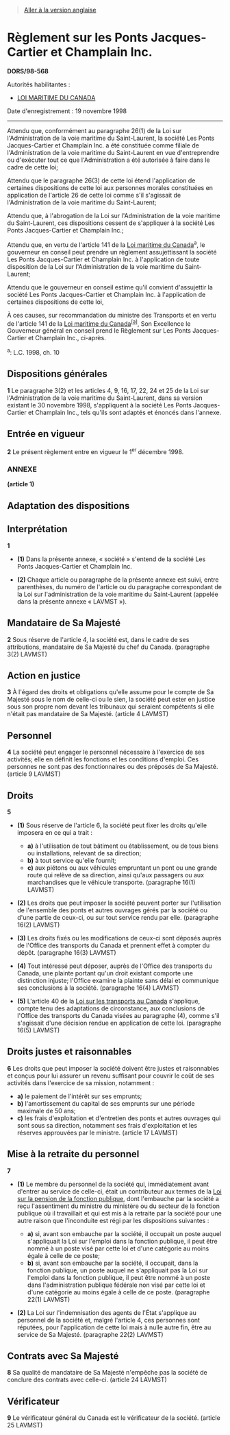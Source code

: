 > [Aller à la version anglaise](/en/Regulations/Statutory%20Orders%20and%20Regulations/98/568.md)

# Règlement sur les Ponts Jacques-Cartier et Champlain Inc.

**DORS/98-568**

Autorités habilitantes : 
- [LOI MARITIME DU CANADA](/fr/Lois/Lois%20du%20Canada/1998/ch.%2010.md)

Date d'enregistrement : 19 novembre 1998

----------

Attendu que, conformément au paragraphe 26(1) de la Loi sur l'Administration de la voie maritime du Saint-Laurent, la société Les Ponts Jacques-Cartier et Champlain Inc. a été constituée comme filiale de l'Administration de la voie maritime du Saint-Laurent en vue d'entreprendre ou d'exécuter tout ce que l'Administration a été autorisée à faire dans le cadre de cette loi;

Attendu que le paragraphe 26(3) de cette loi étend l'application de certaines dispositions de cette loi aux personnes morales constituées en application de l'article 26 de cette loi comme s'il s'agissait de l'Administration de la voie maritime du Saint-Laurent;

Attendu que, à l'abrogation de la Loi sur l'Administration de la voie maritime du Saint-Laurent, ces dispositions cessent de s'appliquer à la société Les Ponts Jacques-Cartier et Champlain Inc.;

Attendu que, en vertu de l'article 141 de la [Loi maritime du Canada](/fr/Lois/Lois%20du%20Canada/1998/ch.%2010.md)<sup>a</sup>, le gouverneur en conseil peut prendre un règlement assujettissant la société Les Ponts Jacques-Cartier et Champlain Inc. à l'application de toute disposition de la Loi sur l'Administration de la voie maritime du Saint-Laurent;

Attendu que le gouverneur en conseil estime qu'il convient d'assujettir la société Les Ponts Jacques-Cartier et Champlain Inc. à l'application de certaines dispositions de cette loi,

À ces causes, sur recommandation du ministre des Transports et en vertu de l'article 141 de la [Loi maritime du Canada](/fr/Lois/Lois%20du%20Canada/1998/ch.%2010.md)<sup><a href='#footnotea_f'>[a]</a></sup>, Son Excellence le Gouverneur général en conseil prend le Règlement sur Les Ponts Jacques-Cartier et Champlain Inc., ci-après.

<a name='footnotea_f'><sup>a</sup></a>: L.C. 1998, ch. 10<br />




## Dispositions générales


**1** Le paragraphe 3(2) et les articles 4, 9, 16, 17, 22, 24 et 25 de la Loi sur l'Administration de la voie maritime du Saint-Laurent, dans sa version existant le 30 novembre 1998, s'appliquent à la société Les Ponts Jacques-Cartier et Champlain Inc., tels qu'ils sont adaptés et énoncés dans l'annexe.




## Entrée en vigueur


**2** Le présent règlement entre en vigueur le 1<sup>er</sup> décembre 1998.




### **ANNEXE** 
**(article 1)**



## Adaptation des dispositions




## Interprétation

**1** 

- **(1)** Dans la présente annexe, « société » s'entend de la société Les Ponts Jacques-Cartier et Champlain Inc.

- **(2)** Chaque article ou paragraphe de la présente annexe est suivi, entre parenthèses, du numéro de l'article ou du paragraphe correspondant de la Loi sur l'administration de la voie maritime du Saint-Laurent (appelée dans la présente annexe « LAVMST »).







## Mandataire de Sa Majesté

**2** Sous réserve de l'article 4, la société est, dans le cadre de ses attributions, mandataire de Sa Majesté du chef du Canada. (paragraphe 3(2) LAVMST)







## Action en justice

**3** À l'égard des droits et obligations qu'elle assume pour le compte de Sa Majesté sous le nom de celle-ci ou le sien, la société peut ester en justice sous son propre nom devant les tribunaux qui seraient compétents si elle n'était pas mandataire de Sa Majesté. (article 4 LAVMST)







## Personnel

**4** La société peut engager le personnel nécessaire à l'exercice de ses activités; elle en définit les fonctions et les conditions d'emploi. Ces personnes ne sont pas des fonctionnaires ou des préposés de Sa Majesté. (article 9 LAVMST)







## Droits

**5** 

- **(1)** Sous réserve de l'article 6, la société peut fixer les droits qu'elle imposera en ce qui a trait :
	- **a)** à l'utilisation de tout bâtiment ou établissement, ou de tous biens ou installations, relevant de sa direction;
	- **b)** à tout service qu'elle fournit;
	- **c)** aux piétons ou aux véhicules empruntant un pont ou une grande route qui relève de sa direction, ainsi qu'aux passagers ou aux marchandises que le véhicule transporte. (paragraphe 16(1) LAVMST)

- **(2)** Les droits que peut imposer la société peuvent porter sur l'utilisation de l'ensemble des ponts et autres ouvrages gérés par la société ou d'une partie de ceux-ci, ou sur tout service rendu par elle. (paragraphe 16(2) LAVMST)

- **(3)** Les droits fixés ou les modifications de ceux-ci sont déposés auprès de l'Office des transports du Canada et prennent effet à compter du dépôt. (paragraphe 16(3) LAVMST)

- **(4)** Tout intéressé peut déposer, auprès de l'Office des transports du Canada, une plainte portant qu'un droit existant comporte une distinction injuste; l'Office examine la plainte sans délai et communique ses conclusions à la société. (paragraphe 16(4) LAVMST)

- **(5)** L'article 40 de la [Loi sur les transports au Canada](/fr/Lois/Lois%20du%20Canada/1996/ch.%2010.md) s'applique, compte tenu des adaptations de circonstance, aux conclusions de l'Office des transports du Canada visées au paragraphe (4), comme s'il s'agissait d'une décision rendue en application de cette loi. (paragraphe 16(5) LAVMST)







## Droits justes et raisonnables

**6** Les droits que peut imposer la société doivent être justes et raisonnables et conçus pour lui assurer un revenu suffisant pour couvrir le coût de ses activités dans l'exercice de sa mission, notamment :
- **a)** le paiement de l'intérêt sur ses emprunts;
- **b)** l'amortissement du capital de ses emprunts sur une période maximale de 50 ans;
- **c)** les frais d'exploitation et d'entretien des ponts et autres ouvrages qui sont sous sa direction, notamment ses frais d'exploitation et les réserves approuvées par le ministre. (article 17 LAVMST)







## Mise à la retraite du personnel

**7** 

- **(1)** Le membre du personnel de la société qui, immédiatement avant d'entrer au service de celle-ci, était un contributeur aux termes de la [Loi sur la pension de la fonction publique](/fr/Lois/Lois%20révisées%20du%20Canada/P/P-36.md), dont l'embauche par la société a reçu l'assentiment du ministre du ministère ou du secteur de la fonction publique où il travaillait et qui est mis à la retraite par la société pour une autre raison que l'inconduite est régi par les dispositions suivantes :
	- **a)** si, avant son embauche par la société, il occupait un poste auquel s'appliquait la Loi sur l'emploi dans la fonction publique, il peut être nommé à un poste visé par cette loi et d'une catégorie au moins égale à celle de ce poste;
	- **b)** si, avant son embauche par la société, il occupait, dans la fonction publique, un poste auquel ne s'appliquait pas la Loi sur l'emploi dans la fonction publique, il peut être nommé à un poste dans l'administration publique fédérale non visé par cette loi et d'une catégorie au moins égale à celle de ce poste. (paragraphe 22(1) LAVMST)

- **(2)** La Loi sur l'indemnisation des agents de l'État s'applique au personnel de la société et, malgré l'article 4, ces personnes sont réputées, pour l'application de cette loi mais à nulle autre fin, être au service de Sa Majesté. (paragraphe 22(2) LAVMST)







## Contrats avec Sa Majesté

**8** Sa qualité de mandataire de Sa Majesté n'empêche pas la société de conclure des contrats avec celle-ci. (article 24 LAVMST)







## Vérificateur

**9** Le vérificateur général du Canada est le vérificateur de la société. (article 25 LAVMST)







